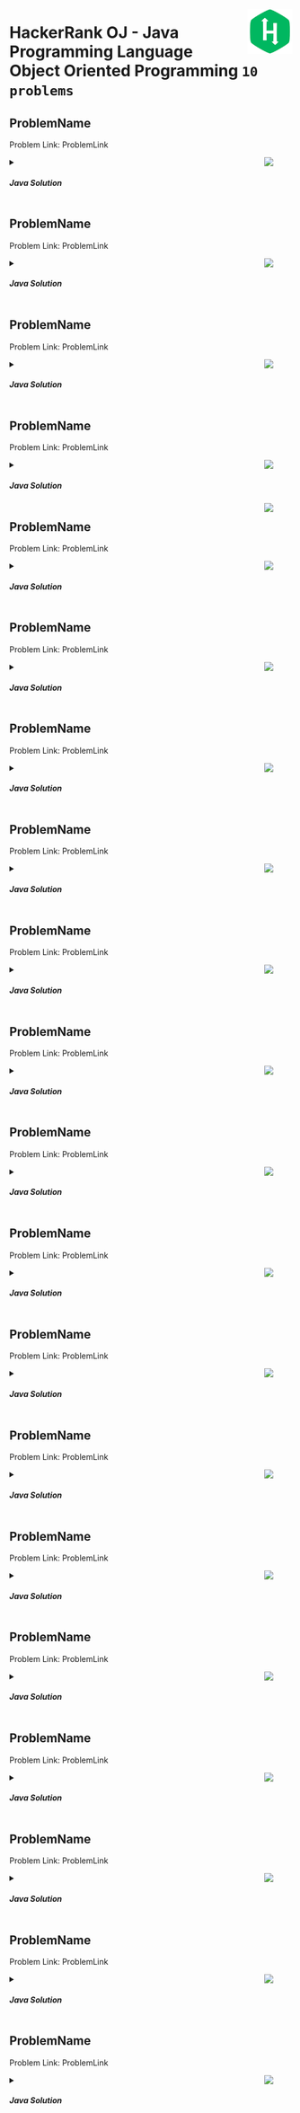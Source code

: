 <a href="/level-1/hackerrank/java/solutions/object-oriented-programming.md"><img align="right" width="80" src="/logos/hackerrank.png"></img></a>

# HackerRank OJ - Java Programming Language <br> Object Oriented Programming `10 problems`

## ProblemName
Problem Link: ProblemLink

<a href="/level-1/hackerrank/java/solutions/object-oriented-programming.md"><img align="right" width="50" src="https://github.com/cs-MohamedAyman/cs-MohamedAyman/blob/main/repos-logos/java.png"></img></a>
<details>
    <summary><h5>Java Solution</h5></summary>

```java

```

</details>

## ProblemName
Problem Link: ProblemLink

<a href="/level-1/hackerrank/java/solutions/object-oriented-programming.md"><img align="right" width="50" src="https://github.com/cs-MohamedAyman/cs-MohamedAyman/blob/main/repos-logos/java.png"></img></a>
<details>
    <summary><h5>Java Solution</h5></summary>

```java

```

</details>

## ProblemName
Problem Link: ProblemLink

<a href="/level-1/hackerrank/java/solutions/object-oriented-programming.md"><img align="right" width="50" src="https://github.com/cs-MohamedAyman/cs-MohamedAyman/blob/main/repos-logos/java.png"></img></a>
<details>
    <summary><h5>Java Solution</h5></summary>

```java

```

</details>

## ProblemName
Problem Link: ProblemLink

<a href="/level-1/hackerrank/java/solutions/object-oriented-programming.md"><img align="right" width="50" src="https://github.com/cs-MohamedAyman/cs-MohamedAyman/blob/main/repos-logos/java.png"></img></a>
<details>
    <summary><h5>Java Solution</h5></summary>

```java

```

</details>
<a href="/level-1/hackerrank/java/solutions/object-oriented-programming.md"><img align="right" width="50" src="https://github.com/cs-MohamedAyman/cs-MohamedAyman/blob/main/repos-logos/cpp.png"></img></a>

## ProblemName
Problem Link: ProblemLink

<a href="/level-1/hackerrank/java/solutions/object-oriented-programming.md"><img align="right" width="50" src="https://github.com/cs-MohamedAyman/cs-MohamedAyman/blob/main/repos-logos/java.png"></img></a>
<details>
    <summary><h5>Java Solution</h5></summary>

```java

```

</details>

## ProblemName
Problem Link: ProblemLink

<a href="/level-1/hackerrank/java/solutions/object-oriented-programming.md"><img align="right" width="50" src="https://github.com/cs-MohamedAyman/cs-MohamedAyman/blob/main/repos-logos/java.png"></img></a>
<details>
    <summary><h5>Java Solution</h5></summary>

```java

```

</details>

## ProblemName
Problem Link: ProblemLink

<a href="/level-1/hackerrank/java/solutions/object-oriented-programming.md"><img align="right" width="50" src="https://github.com/cs-MohamedAyman/cs-MohamedAyman/blob/main/repos-logos/java.png"></img></a>
<details>
    <summary><h5>Java Solution</h5></summary>

```java

```

</details>

## ProblemName
Problem Link: ProblemLink

<a href="/level-1/hackerrank/java/solutions/object-oriented-programming.md"><img align="right" width="50" src="https://github.com/cs-MohamedAyman/cs-MohamedAyman/blob/main/repos-logos/java.png"></img></a>
<details>
    <summary><h5>Java Solution</h5></summary>

```java

```

</details>

## ProblemName
Problem Link: ProblemLink

<a href="/level-1/hackerrank/java/solutions/object-oriented-programming.md"><img align="right" width="50" src="https://github.com/cs-MohamedAyman/cs-MohamedAyman/blob/main/repos-logos/java.png"></img></a>
<details>
    <summary><h5>Java Solution</h5></summary>

```java

```

</details>

## ProblemName
Problem Link: ProblemLink

<a href="/level-1/hackerrank/java/solutions/object-oriented-programming.md"><img align="right" width="50" src="https://github.com/cs-MohamedAyman/cs-MohamedAyman/blob/main/repos-logos/java.png"></img></a>
<details>
    <summary><h5>Java Solution</h5></summary>

```java

```

</details>

## ProblemName
Problem Link: ProblemLink

<a href="/level-1/hackerrank/java/solutions/object-oriented-programming.md"><img align="right" width="50" src="https://github.com/cs-MohamedAyman/cs-MohamedAyman/blob/main/repos-logos/java.png"></img></a>
<details>
    <summary><h5>Java Solution</h5></summary>

```java

```

</details>

## ProblemName
Problem Link: ProblemLink

<a href="/level-1/hackerrank/java/solutions/object-oriented-programming.md"><img align="right" width="50" src="https://github.com/cs-MohamedAyman/cs-MohamedAyman/blob/main/repos-logos/java.png"></img></a>
<details>
    <summary><h5>Java Solution</h5></summary>

```java

```

</details>

## ProblemName
Problem Link: ProblemLink

<a href="/level-1/hackerrank/java/solutions/object-oriented-programming.md"><img align="right" width="50" src="https://github.com/cs-MohamedAyman/cs-MohamedAyman/blob/main/repos-logos/java.png"></img></a>
<details>
    <summary><h5>Java Solution</h5></summary>

```java

```

</details>

## ProblemName
Problem Link: ProblemLink

<a href="/level-1/hackerrank/java/solutions/object-oriented-programming.md"><img align="right" width="50" src="https://github.com/cs-MohamedAyman/cs-MohamedAyman/blob/main/repos-logos/java.png"></img></a>
<details>
    <summary><h5>Java Solution</h5></summary>

```java

```

</details>

## ProblemName
Problem Link: ProblemLink

<a href="/level-1/hackerrank/java/solutions/object-oriented-programming.md"><img align="right" width="50" src="https://github.com/cs-MohamedAyman/cs-MohamedAyman/blob/main/repos-logos/java.png"></img></a>
<details>
    <summary><h5>Java Solution</h5></summary>

```java

```

</details>

## ProblemName
Problem Link: ProblemLink

<a href="/level-1/hackerrank/java/solutions/object-oriented-programming.md"><img align="right" width="50" src="https://github.com/cs-MohamedAyman/cs-MohamedAyman/blob/main/repos-logos/java.png"></img></a>
<details>
    <summary><h5>Java Solution</h5></summary>

```java

```

</details>

## ProblemName
Problem Link: ProblemLink

<a href="/level-1/hackerrank/java/solutions/object-oriented-programming.md"><img align="right" width="50" src="https://github.com/cs-MohamedAyman/cs-MohamedAyman/blob/main/repos-logos/java.png"></img></a>
<details>
    <summary><h5>Java Solution</h5></summary>

```java

```

</details>

## ProblemName
Problem Link: ProblemLink

<a href="/level-1/hackerrank/java/solutions/object-oriented-programming.md"><img align="right" width="50" src="https://github.com/cs-MohamedAyman/cs-MohamedAyman/blob/main/repos-logos/java.png"></img></a>
<details>
    <summary><h5>Java Solution</h5></summary>

```java

```

</details>

## ProblemName
Problem Link: ProblemLink

<a href="/level-1/hackerrank/java/solutions/object-oriented-programming.md"><img align="right" width="50" src="https://github.com/cs-MohamedAyman/cs-MohamedAyman/blob/main/repos-logos/java.png"></img></a>
<details>
    <summary><h5>Java Solution</h5></summary>

```java

```

</details>

## ProblemName
Problem Link: ProblemLink

<a href="/level-1/hackerrank/java/solutions/object-oriented-programming.md"><img align="right" width="50" src="https://github.com/cs-MohamedAyman/cs-MohamedAyman/blob/main/repos-logos/java.png"></img></a>
<details>
    <summary><h5>Java Solution</h5></summary>

```java

```

</details>
